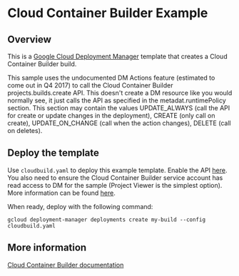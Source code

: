 # Cloud Container Builder Example

## Overview

This is a [Google Cloud Deployment
Manager](https://cloud.google.com/deployment-manager/overview) template that
creates a Cloud Container Builder build.

This sample uses the undocumented DM Actions feature (estimated to come out
in Q4 2017) to call the Cloud Container Builder projects.builds.create API.
This doesn't create a DM resource like you would normally see, it just calls
the API as specified in the metadat.runtimePolicy section. This section may
contain the values UPDATE\_ALWAYS (call the API for create or update changes
in the deployment), CREATE (only call on create), UPDATE\_ON\_CHANGE (call
when the action changes), DELETE (call on deletes).


## Deploy the template

Use `cloudbuild.yaml` to deploy this example template. Enable the API
[here]( https://pantheon.corp.google.com/apis/library/cloudbuild.googleapis.com/).
You also need to ensure the Cloud Container Builder service account has read
access to DM for the sample (Project Viewer is the simplest option).  More
information can be found
[here](https://cloud.google.com/container-builder/docs/how-to/service-account-permissions).

When ready, deploy with the following command:

    gcloud deployment-manager deployments create my-build --config cloudbuild.yaml

## More information

[Cloud Container Builder documentation](https://cloud.google.com/container-builder/docs/)
